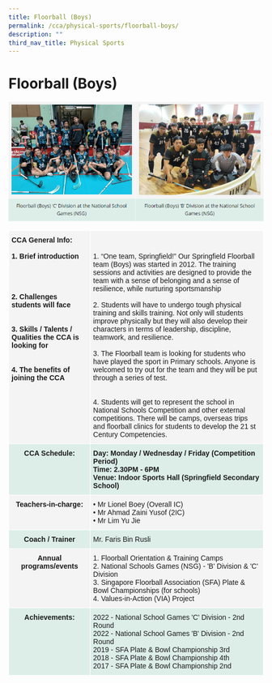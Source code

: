 ```yaml
---
title: Floorball (Boys)
permalink: /cca/physical-sports/floorball-boys/
description: ""
third_nav_title: Physical Sports
---
```

# **Floorball (Boys)**

![](/images/floorbalheaderpic.png)

<table style="border-collapse:collapse;border-spacing:0" class="tg"><thead><tr><th style="background-color:#F4F4F4;border-color:#ffffff;border-style:solid;border-width:1px;font-family:Arial, sans-serif;font-size:14px;font-weight:bold;overflow:hidden;padding:10px 5px;text-align:left;vertical-align:top;word-break:normal">CCA General Info:<br><br>1. Brief introduction<br><br><br><br><br>2. Challenges students will face<br><br><span style="background-color:initial"><br>3. Skills / Talents / Qualities the CCA is looking for</span><br><br><br>4. The benefits of joining the CCA<br></th><th style="background-color:#F4F4F4;border-color:#ffffff;border-style:solid;border-width:1px;font-family:Arial, sans-serif;font-size:14px;font-weight:normal;overflow:hidden;padding:10px 5px;text-align:left;vertical-align:top;word-break:normal"><br><br>1. “One team, Springfield!”
Our Springfield Floorball team (Boys) was started in 2012. 
The training sessions and activities are designed to provide the team with a sense of belonging and a sense of resilience, while nurturing sportsmanship
<br><br>2. Students will have to undergo tough physical training and skills training. Not only will students improve physically but they will also develop their characters in terms of leadership, discipline, teamwork, and resilience.<br><br>3. The Floorball team is looking for students who have played the sport in Primary schools. Anyone is welcomed to try out for the team and they will be put through a series of test.<br><br><br>4. Students will get to represent the school in National Schools Competition and other external competitions. There will be camps, overseas trips and floorball clinics for students to develop the 21 st Century Competencies.</th></tr></thead><tbody><tr><td style="background-color:#DDEEE9;border-color:#ffffff;border-style:solid;border-width:1px;font-family:Arial, sans-serif;font-size:14px;font-weight:bold;overflow:hidden;padding:10px 5px;text-align:center;vertical-align:top;word-break:normal">CCA Schedule:<br></td><td style="background-color:#DDEEE9;border-color:#ffffff;border-style:solid;border-width:1px;font-family:Arial, sans-serif;font-size:14px;font-weight:bold;overflow:hidden;padding:10px 5px;text-align:left;vertical-align:top;word-break:normal">Day: Monday / Wednesday / Friday (Competition Period)<br>Time: 2.30PM - 6PM<br>Venue: Indoor Sports Hall (Springfield Secondary School)</td></tr><tr><td style="background-color:#F4F4F4;border-color:#ffffff;border-style:solid;border-width:1px;font-family:Arial, sans-serif;font-size:14px;font-weight:bold;overflow:hidden;padding:10px 5px;text-align:center;vertical-align:top;word-break:normal">Teachers-in-charge:</td><td style="background-color:#F4F4F4;border-color:#ffffff;border-style:solid;border-width:1px;font-family:Arial, sans-serif;font-size:14px;overflow:hidden;padding:10px 5px;text-align:left;vertical-align:top;word-break:normal">• Mr Lionel Boey (Overall IC)<br>• Mr Ahmad Zaini Yusof (2IC)<br>• Mr Lim Yu Jie</td></tr><tr><td style="background-color:#DDEEE9;border-color:#ffffff;border-style:solid;border-width:1px;font-family:Arial, sans-serif;font-size:14px;font-weight:bold;overflow:hidden;padding:10px 5px;text-align:center;vertical-align:top;word-break:normal">Coach / Trainer<br></td><td style="background-color:#DDEEE9;border-color:#ffffff;border-style:solid;border-width:1px;font-family:Arial, sans-serif;font-size:14px;overflow:hidden;padding:10px 5px;text-align:left;vertical-align:top;word-break:normal">Mr. Faris Bin Rusli<br></td></tr><tr><td style="background-color:#F4F4F4;border-color:#ffffff;border-style:solid;border-width:1px;font-family:Arial, sans-serif;font-size:14px;font-weight:bold;overflow:hidden;padding:10px 5px;text-align:center;vertical-align:top;word-break:normal">Annual programs/events</td><td style="background-color:#F4F4F4;border-color:#ffffff;border-style:solid;border-width:1px;font-family:Arial, sans-serif;font-size:14px;overflow:hidden;padding:10px 5px;text-align:left;vertical-align:top;word-break:normal">1. Floorball Orientation &amp; Training Camps<br>2. National Schools Games (NSG) - 'B' Division &amp; 'C' Division<br>3. Singapore Floorball Association (SFA) Plate &amp; Bowl Championships (for schools)<br>4. Values-in-Action (VIA) Project<br></td></tr><tr><td style="background-color:#DDEEE9;border-color:#ffffff;border-style:solid;border-width:1px;font-family:Arial, sans-serif;font-size:14px;font-weight:bold;overflow:hidden;padding:10px 5px;text-align:center;vertical-align:top;word-break:normal">Achievements:<br></td><td style="background-color:#DDEEE9;border-color:#ffffff;border-style:solid;border-width:1px;font-family:Arial, sans-serif;font-size:14px;overflow:hidden;padding:10px 5px;text-align:left;vertical-align:top;word-break:normal">2022 - National School Games 'C' Division - 2nd Round <br>2022 - National School Games 'B' Division - 2nd Round<br>2019 - SFA Plate &amp; Bowl Championship     3rd<br>2018 - SFA Plate &amp; Bowl Championship    4th<br>2017 - SFA Plate &amp; Bowl Championship    2nd</td></tr></tbody></table>

<br>

